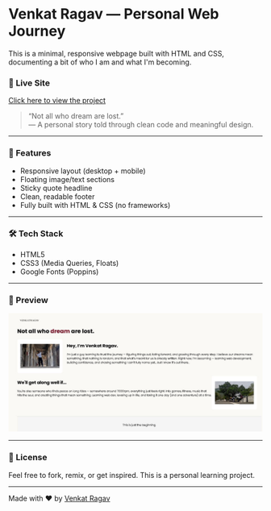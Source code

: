 # Venkat Ragav — Personal Web Journey

This is a minimal, responsive webpage built with HTML and CSS, documenting a bit of who I am and what I'm becoming.

### 🌟 Live Site
[Click here to view the project](https://venkatragav-22.github.io/Get-to-Know-ME/)

> “Not all who dream are lost.”  
> — A personal story told through clean code and meaningful design.

---

### 📌 Features
- Responsive layout (desktop + mobile)
- Floating image/text sections
- Sticky quote headline
- Clean, readable footer
- Fully built with HTML & CSS (no frameworks)

---

### 🛠️ Tech Stack
- HTML5
- CSS3 (Media Queries, Floats)
- Google Fonts (Poppins)

---

### 📸 Preview

![screenshot](https://github.com/VenkatRagav-22/Get-to-Know-ME/blob/main/assets/images/Preview.JPG) 


---

### 🔖 License
Feel free to fork, remix, or get inspired. This is a personal learning project.

---

Made with ❤️ by [Venkat Ragav](https://github.com/VenkatRagav-22)
